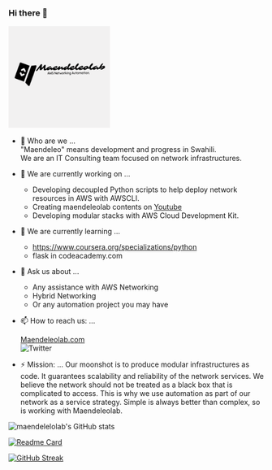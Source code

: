 ### Hi there 👋

<img src="/images/banner.png" width=200>

- 💬 Who are we ...<br>
	"Maendeleo" means development and progress in Swahili.<br>
	We are an IT Consulting team focused on network infrastructures. 

- 🔭 We are currently working on ...
	- Developing decoupled Python scripts to help deploy network resources in AWS with AWSCLI.
	- Creating maendeleolab contents on [Youtube](https://www.youtube.com/channel/UCIv32b8ri2-AmoUZI5wolfA)
	- Developing modular stacks with AWS Cloud Development Kit.

- 🌱 We are currently learning ...
	- https://www.coursera.org/specializations/python
	- flask in codeacademy.com

- 💬 Ask us about ...
	- Any assistance with AWS Networking
	- Hybrid Networking
	- Or any automation project you may have

- 📫 How to reach us: ...

	[Maendeleolab.com](www.maendeleolab.com)<br>
	![Twitter](https://img.shields.io/twitter/follow/maendeleolab?style=social)

- ⚡ Mission: ...
	Our moonshot is to produce modular infrastructures as code.
	It guarantees scalability and reliability of the network services. We believe the network should not be treated as a black box that is complicated to access.
	This is why we use automation as part of our network as a service strategy. Simple is always better than complex, so is working with Maendeleolab.



![maendelelolab's GitHub stats](https://github-readme-stats.vercel.app/api?username=maendeleolab&count_private=true&show_icons=true&theme=highcontrast)

[![Readme Card](https://github-readme-stats.vercel.app/api/pin/?username=maendeleolab&repo=maendeleolab)](https://github.com/maendeleolab/maendeleolab)

[![GitHub Streak](https://github-readme-streak-stats.herokuapp.com?user=maendeleolab&theme=highcontrast)](https://git.io/streak-stats)


